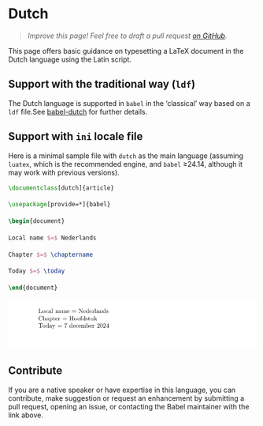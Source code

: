 # Dutch

<blockquote>
  <p><em>Improve this page! Feel free to draft a pull request <a href="https://github.com/latex3/babel/tree/docs/docs">on GitHub</a>.</em></p>
</blockquote>

This page offers basic guidance on typesetting a LaTeX document in the
Dutch language using the Latin script.

## Support with the traditional way (`ldf`)

The Dutch language is supported in `babel` in the ‘classical’ way
based on a `ldf` file.See [babel-dutch](https://ctan.org/pkg/babel-dutch) for further details.

## Support with `ini` locale file

Here is a minimal sample file with `dutch` as the main language
(assuming `luatex`, which is the recommended engine, and `babel` ≥24.14,
although it may work with previous versions).

```tex
\documentclass[dutch]{article}

\usepackage[provide=*]{babel}

\begin{document}

Local name $=$ Nederlands

Chapter $=$ \chaptername

Today $=$ \today

\end{document}
```

![](../media/locale-dutch.png)

## Contribute

If you are a native speaker or have expertise in this language, you can
contribute, make suggestion or request an enhancement by submitting a
pull request, opening an issue, or contacting the Babel maintainer with
the link above.